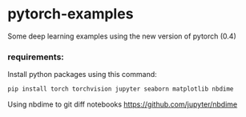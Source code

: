 # pytorch-examples
Some deep learning examples using the new version of pytorch (0.4)  


### requirements:
Install python packages using this command:
```bash
pip install torch torchvision jupyter seaborn matplotlib nbdime
```
Using nbdime to git diff notebooks
https://github.com/jupyter/nbdime

